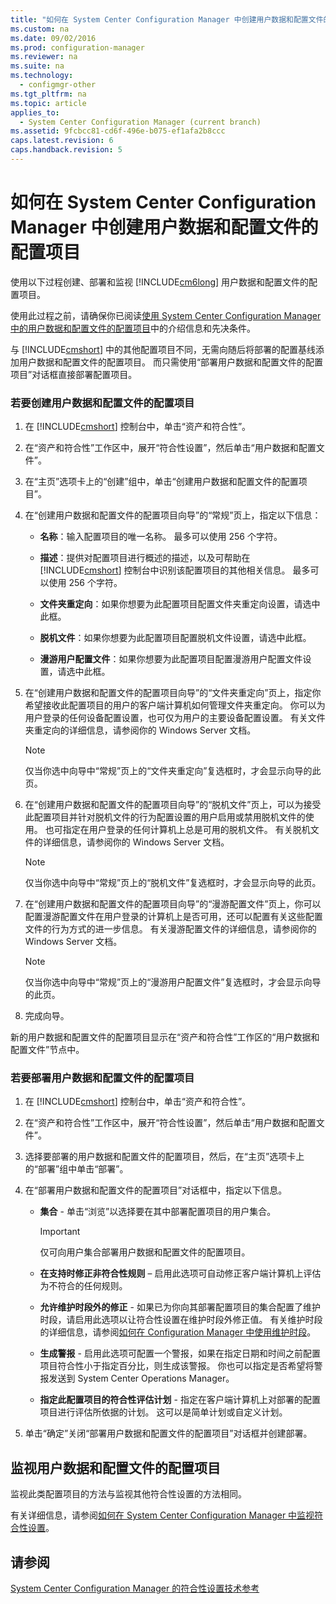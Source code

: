 ```yaml
---
title: "如何在 System Center Configuration Manager 中创建用户数据和配置文件的配置项目"
ms.custom: na
ms.date: 09/02/2016
ms.prod: configuration-manager
ms.reviewer: na
ms.suite: na
ms.technology: 
  - configmgr-other
ms.tgt_pltfrm: na
ms.topic: article
applies_to: 
  - System Center Configuration Manager (current branch)
ms.assetid: 9fcbcc81-cd6f-496e-b075-ef1afa2b8ccc
caps.latest.revision: 6
caps.handback.revision: 5
---
```

# 如何在 System Center Configuration Manager 中创建用户数据和配置文件的配置项目
使用以下过程创建、部署和监视 [!INCLUDE[cm6long](../LocTest/includes/cm6long_md.md)] 用户数据和配置文件的配置项目。  
  
 使用此过程之前，请确保你已阅读[使用 System Center Configuration Manager 中的用户数据和配置文件的配置项目](../LocTest/Working-with-user-data-and-profiles-configuration-items-in-System-Center-Configuration-Manager.md)中的介绍信息和先决条件。  
  
 与 [!INCLUDE[cmshort](../LocTest/includes/cmshort_md.md)] 中的其他配置项目不同，无需向随后将部署的配置基线添加用户数据和配置文件的配置项目。 而只需使用“部署用户数据和配置文件的配置项目”对话框直接部署配置项目。  
  
### 若要创建用户数据和配置文件的配置项目  
  
1.  在 [!INCLUDE[cmshort](../LocTest/includes/cmshort_md.md)] 控制台中，单击“资产和符合性”。  
  
2.  在“资产和符合性”工作区中，展开“符合性设置”，然后单击“用户数据和配置文件”。  
  
3.  在“主页”选项卡上的“创建”组中，单击“创建用户数据和配置文件的配置项目”。  
  
4.  在“创建用户数据和配置文件的配置项目向导”的“常规”页上，指定以下信息：  
  
    -   **名称**：输入配置项目的唯一名称。 最多可以使用 256 个字符。  
  
    -   **描述**：提供对配置项目进行概述的描述，以及可帮助在 [!INCLUDE[cmshort](../LocTest/includes/cmshort_md.md)] 控制台中识别该配置项目的其他相关信息。 最多可以使用 256 个字符。  
  
    -   **文件夹重定向**：如果你想要为此配置项目配置文件夹重定向设置，请选中此框。  
  
    -   **脱机文件**：如果你想要为此配置项目配置脱机文件设置，请选中此框。  
  
    -   **漫游用户配置文件**：如果你想要为此配置项目配置漫游用户配置文件设置，请选中此框。  
  
5.  在“创建用户数据和配置文件的配置项目向导”的“文件夹重定向”页上，指定你希望接收此配置项目的用户的客户端计算机如何管理文件夹重定向。 你可以为用户登录的任何设备配置设置，也可仅为用户的主要设备配置设置。 有关文件夹重定向的详细信息，请参阅你的 Windows Server 文档。  
  
    > [!NOTE]  
    >  仅当你选中向导中“常规”页上的“文件夹重定向”复选框时，才会显示向导的此页。  
  
6.  在“创建用户数据和配置文件的配置项目向导”的“脱机文件”页上，可以为接受此配置项目并针对脱机文件的行为配置设置的用户启用或禁用脱机文件的使用。 也可指定在用户登录的任何计算机上总是可用的脱机文件。 有关脱机文件的详细信息，请参阅你的 Windows Server 文档。  
  
    > [!NOTE]  
    >  仅当你选中向导中“常规”页上的“脱机文件”复选框时，才会显示向导的此页。  
  
7.  在“创建用户数据和配置文件的配置项目向导”的“漫游配置文件”页上，你可以配置漫游配置文件在用户登录的计算机上是否可用，还可以配置有关这些配置文件的行为方式的进一步信息。 有关漫游配置文件的详细信息，请参阅你的 Windows Server 文档。  
  
    > [!NOTE]  
    >  仅当你选中向导中“常规”页上的“漫游用户配置文件”复选框时，才会显示向导的此页。  
  
8.  完成向导。  
  
 新的用户数据和配置文件的配置项目显示在“资产和符合性”工作区的“用户数据和配置文件”节点中。  
  
### 若要部署用户数据和配置文件的配置项目  
  
1.  在 [!INCLUDE[cmshort](../LocTest/includes/cmshort_md.md)] 控制台中，单击“资产和符合性”。  
  
2.  在“资产和符合性”工作区中，展开“符合性设置”，然后单击“用户数据和配置文件”。  
  
3.  选择要部署的用户数据和配置文件的配置项目，然后，在“主页”选项卡上的“部署”组中单击“部署”。  
  
4.  在“部署用户数据和配置文件的配置项目”对话框中，指定以下信息。  
  
    -   **集合** \- 单击“浏览”以选择要在其中部署配置项目的用户集合。  
  
        > [!IMPORTANT]  
        >  仅可向用户集合部署用户数据和配置文件的配置项目。  
  
    -   **在支持时修正非符合性规则** – 启用此选项可自动修正客户端计算机上评估为不符合的任何规则。  
  
    -   **允许维护时段外的修正** \- 如果已为你向其部署配置项目的集合配置了维护时段，请启用此选项以让符合性设置在维护时段外修正值。 有关维护时段的详细信息，请参阅[如何在 Configuration Manager 中使用维护时段](../LocTest/How-to-use-maintenance-windows-in-System-Center-Configuration-Manager.md)。  
  
    -   **生成警报** \- 启用此选项可配置一个警报，如果在指定日期和时间之前配置项目符合性小于指定百分比，则生成该警报。 你也可以指定是否希望将警报发送到 System Center Operations Manager。  
  
    -   **指定此配置项目的符合性评估计划** \- 指定在客户端计算机上对部署的配置项目进行评估所依据的计划。 这可以是简单计划或自定义计划。  
  
5.  单击“确定”关闭“部署用户数据和配置文件的配置项目”对话框并创建部署。  
  
## 监视用户数据和配置文件的配置项目  
 监视此类配置项目的方法与监视其他符合性设置的方法相同。  
  
 有关详细信息，请参阅[如何在 System Center Configuration Manager 中监视符合性设置](../LocTest/How-to-monitor-compliance-settings-in-System-Center-Configuration-Manager.md)。  
  
## 请参阅  
 [System Center Configuration Manager 的符合性设置技术参考](../LocTest/Compliance-settings-technical-reference-for-System-Center-Configuration-Manager.md)